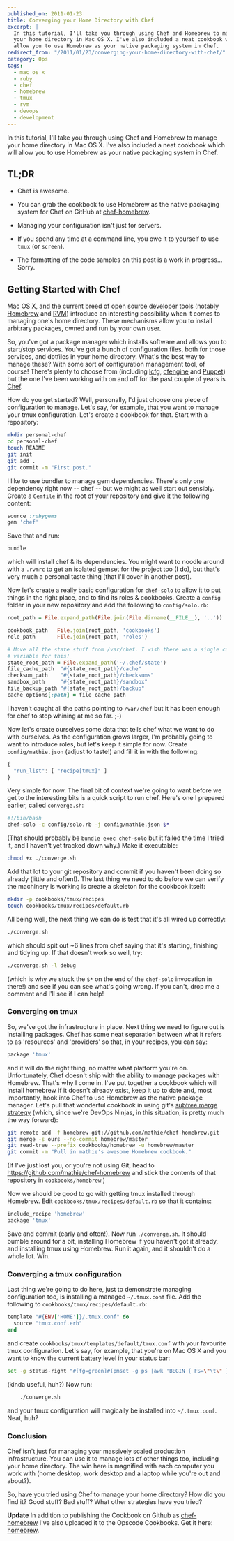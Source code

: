 ```yaml
---
published_on: 2011-01-23
title: Converging your Home Directory with Chef
excerpt: |
  In this tutorial, I'll take you through using Chef and Homebrew to manage
  your home directory in Mac OS X. I've also included a neat cookbook which will
  allow you to use Homebrew as your native packaging system in Chef.
redirect_from: "/2011/01/23/converging-your-home-directory-with-chef/"
category: Ops
tags:
  - mac os x
  - ruby
  - chef
  - homebrew
  - tmux
  - rvm
  - devops
  - development
---
```

In this tutorial, I'll take you through using Chef and Homebrew to manage your
home directory in Mac OS X. I've also included a neat cookbook which will allow
you to use Homebrew as your native packaging system in Chef.

## TL;DR

* Chef is awesome.

* You can grab the cookbook to use Homebrew as the native packaging system for
  Chef on GitHub at [chef-homebrew](https://github.com/mathie/chef-homebrew).

* Managing your configuration isn't just for servers.

* If you spend any time at a command line, you owe it to yourself to use `tmux`
  (or `screen`).

* The formatting of the code samples on this post is a work in progress... Sorry.

## Getting Started with Chef

Mac OS X, and the current breed of open source developer tools (notably
[Homebrew](http://mxcl.github.com/homebrew/) and
[RVM](http://rvm.beginrescueend.com/)) introduce an interesting possibility
when it comes to managing one's home directory. These mechanisms allow you to
install arbitrary packages, owned and run by your own user.

So, you've got a package manager which installs software and allows you to
start/stop services. You've got a bunch of configuration files, both for those
services, and dotfiles in your home directory. What's the best way to manage
these? With some sort of configuration management tool, of course! There's
plenty to choose from (including [lcfg](http://www.lcfg.org/),
[cfengine](http://www.cfengine.org/) and [Puppet](http://www.puppetlabs.com/))
but the one I've been working with on and off for the past couple of years is
[Chef](http://wiki.opscode.com/display/chef/Home).

How do you get started? Well, personally, I'd just choose one piece of
configuration to manage. Let's say, for example, that you want to manage your
tmux configuration. Let's create a cookbook for that. Start with a repository:

```bash
mkdir personal-chef
cd personal-chef
touch README
git init
git add .
git commit -m "First post."
```

I like to use bundler to manage gem dependencies. There's only one dependency
right now -- chef -- but we might as well start out sensibly. Create a
`Gemfile` in the root of your repository and give it the following content:

```ruby
source :rubygems
gem 'chef'
```

Save that and run:

```bash
bundle
```

which will install chef & its dependencies. You might want to noodle around
with a `.rvmrc` to get an isolated gemset for the project too (I do), but
that's very much a personal taste thing (that I'll cover in another post).

Now let's create a really basic configuration for `chef-solo` to allow it to
put things in the right place, and to find its roles & cookbooks. Create a
`config` folder in your new repository and add the following to
`config/solo.rb`:

```ruby
root_path = File.expand_path(File.join(File.dirname(__FILE__), '..'))

cookbook_path   File.join(root_path, 'cookbooks')
role_path       File.join(root_path, 'roles')

# Move all the state stuff from /var/chef. I wish there was a single config
# variable for this!
state_root_path = File.expand_path('~/.chef/state')
file_cache_path  "#{state_root_path}/cache"
checksum_path    "#{state_root_path}/checksums"
sandbox_path     "#{state_root_path}/sandbox"
file_backup_path "#{state_root_path}/backup"
cache_options[:path] = file_cache_path
```

I haven't caught all the paths pointing to `/var/chef` but it has been enough
for chef to stop whining at me so far. ;-)

Now let's create ourselves some data that tells chef what we want to do with
ourselves. As the configuration grows larger, I'm probably going to want to
introduce roles, but let's keep it simple for now. Create `config/mathie.json`
(adjust to taste!) and fill it in with the following:

```javascript
{
  "run_list": [ "recipe[tmux]" ]
}
```

Very simple for now. The final bit of context we're going to want before we get
to the interesting bits is a quick script to run chef. Here's one I prepared
earlier, called `converge.sh`:

```bash
#!/bin/bash
chef-solo -c config/solo.rb -j config/mathie.json $*
```

(That should probably be `bundle exec chef-solo` but it failed the time I tried
it, and I haven't yet tracked down why.) Make it executable:

```bash
chmod +x ./converge.sh
```

Add that lot to your git repository and commit if you haven't been doing so
already (little and often!). The last thing we need to do before we can verify
the machinery is working is create a skeleton for the cookbook itself:

```bash
mkdir -p cookbooks/tmux/recipes
touch cookbooks/tmux/recipes/default.rb
```

All being well, the next thing we can do is test that it's all wired up
correctly:

```bash
./converge.sh
```

which should spit out ~6 lines from chef saying that it's starting, finishing
and tidying up. If that doesn't work so well, try:

```bash
./converge.sh -l debug
```

(which is why we stuck the `$*` on the end of the `chef-solo` invocation in
there!) and see if you can see what's going wrong. If you can't, drop me a
comment and I'll see if I can help!

### Converging on tmux

So, we've got the infrastructure in place. Next thing we need to figure out is
installing packages. Chef has some neat separation between what it refers to as
'resources' and 'providers' so that, in your recipes, you can say:

```ruby
package 'tmux'
```

and it will do the right thing, no matter what platform you're on.
Unfortunately, Chef doesn't ship with the ability to manage packages with
Homebrew. That's why I come in. I've put together a cookbook which will install
homebrew if it doesn't already exist, keep it up to date and, most importantly,
hook into Chef to use Homebrew as the native package manager. Let's pull that
wonderful cookbook in using git's [subtree merge
strategy](http://www.kernel.org/pub/software/scm/git/docs/howto/using-merge-subtree.html)
(which, since we're DevOps Ninjas, in this situation, is pretty much the way
forward):

```bash
git remote add -f homebrew git://github.com/mathie/chef-homebrew.git
git merge -s ours --no-commit homebrew/master
git read-tree --prefix cookbooks/homebrew -u homebrew/master
git commit -m "Pull in mathie's awesome Homebrew cookbook."
```

(If I've just lost you, or you're not using Git, head to
<https://github.com/mathie/chef-homebrew> and stick the contents of that
repository in `cookbooks/homebrew`.)

Now we should be good to go with getting tmux installed through Homebrew. Edit
`cookbooks/tmux/recipes/default.rb` so that it contains:

```ruby
include_recipe 'homebrew'
package 'tmux'
```

Save and commit (early and often!). Now run `./converge.sh`. It should bumble
around for a bit, installing Homebrew if you haven't got it already, and
installing tmux using Homebrew. Run it again, and it shouldn't do a whole lot.
Win.

### Converging a tmux configuration

Last thing we're going to do here, just to demonstrate managing configuration
too, is installing a managed `~/.tmux.conf` file. Add the following to
`cookbooks/tmux/recipes/default.rb`:

```ruby
template "#{ENV['HOME']}/.tmux.conf" do
  source "tmux.conf.erb"
end
```

and create `cookbooks/tmux/templates/default/tmux.conf` with your favourite
tmux configuration. Let's say, for example, that you're on Mac OS X and you
want to know the current battery level in your status bar:

```bash
set -g status-right "#[fg=green]#(pmset -g ps |awk 'BEGIN { FS=\"\t\" } /InternalBattery/ { print $2 }')"
```

(kinda useful, huh?) Now run:

```bash
    ./converge.sh
```

and your tmux configuration will magically be installed into `~/.tmux.conf`.
Neat, huh?

### Conclusion

Chef isn't just for managing your massively scaled production infrastructure.
You can use it to manage lots of other things too, including your home
directory. The win here is magnified with each computer you work with (home
desktop, work desktop and a laptop while you're out and about?).

So, have you tried using Chef to manage your home directory? How did you find
it? Good stuff? Bad stuff? What other strategies have you tried?

**Update** In addition to publishing the Cookbook on Github as [chef-homebrew](https://github.com/mathie/chef-homebrew) I've also uploaded it to the Opscode Cookbooks. Get it here: [homebrew](http://cookbooks.opscode.com/cookbooks/homebrew).
